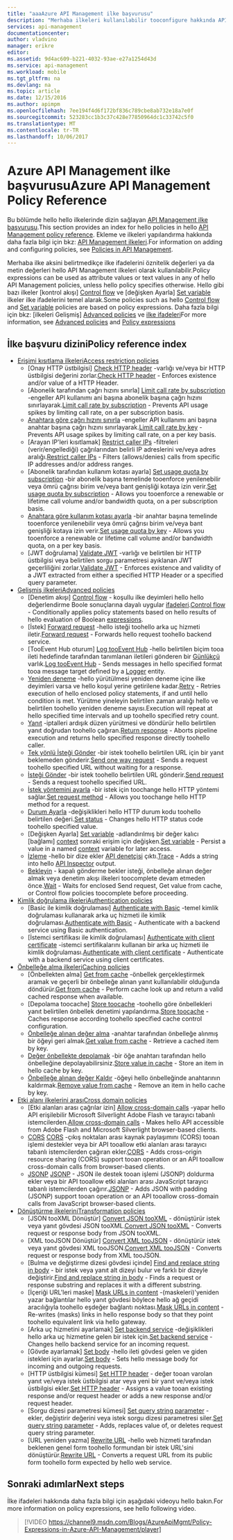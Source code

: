 ```yaml
---
title: "aaaAzure API Management ilke başvurusu"
description: "Merhaba ilkeleri kullanılabilir tooconfigure hakkında API Management hakkında bilgi edinin."
services: api-management
documentationcenter: 
author: vladvino
manager: erikre
editor: 
ms.assetid: 9d4ac609-b221-4032-93ae-e27a1254d43d
ms.service: api-management
ms.workload: mobile
ms.tgt_pltfrm: na
ms.devlang: na
ms.topic: article
ms.date: 12/15/2016
ms.author: apimpm
ms.openlocfilehash: 7ee194f4d6f172bf836c789cbe8ab732e18a7e0f
ms.sourcegitcommit: 523283cc1b3c37c428e77850964dc1c33742c5f0
ms.translationtype: MT
ms.contentlocale: tr-TR
ms.lasthandoff: 10/06/2017
---
```

# <a name="azure-api-management-policy-reference"></a><span data-ttu-id="c9052-103">Azure API Management ilke başvurusu</span><span class="sxs-lookup"><span data-stu-id="c9052-103">Azure API Management Policy Reference</span></span>
<span data-ttu-id="c9052-104">Bu bölümde hello hello ilkelerinde dizin sağlayan [API Management ilke başvurusu][API Management policy reference].</span><span class="sxs-lookup"><span data-stu-id="c9052-104">This section provides an index for hello policies in hello [API Management policy reference][API Management policy reference].</span></span> <span data-ttu-id="c9052-105">Ekleme ve ilkeleri yapılandırma hakkında daha fazla bilgi için bkz: [API Management ilkeleri][Policies in API Management].</span><span class="sxs-lookup"><span data-stu-id="c9052-105">For information on adding and configuring policies, see [Policies in API Management][Policies in API Management].</span></span>

<span data-ttu-id="c9052-106">Merhaba ilke aksini belirtmedikçe ilke ifadelerini öznitelik değerleri ya da metin değerleri hello API Management ilkeleri olarak kullanılabilir.</span><span class="sxs-lookup"><span data-stu-id="c9052-106">Policy expressions can be used as attribute values or text values in any of hello API Management policies, unless hello policy specifies otherwise.</span></span> <span data-ttu-id="c9052-107">Hello gibi bazı ilkeler [kontrol akışı] [ Control flow] ve [değişken Ayarla] [ Set variable] ilkeler ilke ifadelerini temel alarak.</span><span class="sxs-lookup"><span data-stu-id="c9052-107">Some policies such as hello [Control flow][Control flow] and [Set variable][Set variable] policies are based on policy expressions.</span></span> <span data-ttu-id="c9052-108">Daha fazla bilgi için bkz: [ilkeleri Gelişmiş] [ Advanced policies] ve [ilke ifadeleri][Policy expressions]</span><span class="sxs-lookup"><span data-stu-id="c9052-108">For more information, see [Advanced policies][Advanced policies] and [Policy expressions][Policy expressions]</span></span>

## <a name="policy-reference-index"></a><span data-ttu-id="c9052-109">İlke başvuru dizini</span><span class="sxs-lookup"><span data-stu-id="c9052-109">Policy reference index</span></span>
* <span data-ttu-id="c9052-110">[Erişimi kısıtlama ilkeleri][Access restriction policies]</span><span class="sxs-lookup"><span data-stu-id="c9052-110">[Access restriction policies][Access restriction policies]</span></span>
  * <span data-ttu-id="c9052-111">[Onay HTTP üstbilgisi] [ Check HTTP header] -varlığı ve/veya bir HTTP üstbilgisi değerini zorlar.</span><span class="sxs-lookup"><span data-stu-id="c9052-111">[Check HTTP header][Check HTTP header] - Enforces existence and/or value of a HTTP Header.</span></span>
  * <span data-ttu-id="c9052-112">[Abonelik tarafından çağrı hızını sınırla] [ Limit call rate by subscription] -engeller API kullanımı ani başına abonelik başına çağrı hızını sınırlayarak.</span><span class="sxs-lookup"><span data-stu-id="c9052-112">[Limit call rate by subscription][Limit call rate by subscription] - Prevents API usage spikes by limiting call rate, on a per subscription basis.</span></span>
  * <span data-ttu-id="c9052-113">[Anahtara göre çağrı hızını sınırla](https://msdn.microsoft.com/library/azure/dn894078.aspx#LimitCallRateByKey) -engeller API kullanımı ani başına anahtar başına çağrı hızını sınırlayarak.</span><span class="sxs-lookup"><span data-stu-id="c9052-113">[Limit call rate by key](https://msdn.microsoft.com/library/azure/dn894078.aspx#LimitCallRateByKey) - Prevents API usage spikes by limiting call rate, on a per key basis.</span></span>
  * <span data-ttu-id="c9052-114">[Arayan IP'leri kısıtlamak] [ Restrict caller IPs] -filtreleri (verir/engellediği) çağrılarından belirli IP adreslerini ve/veya adres aralığı.</span><span class="sxs-lookup"><span data-stu-id="c9052-114">[Restrict caller IPs][Restrict caller IPs] - Filters (allows/denies) calls from specific IP addresses and/or address ranges.</span></span>
  * <span data-ttu-id="c9052-115">[Abonelik tarafından kullanım kotası ayarla] [ Set usage quota by subscription] -bir abonelik başına temelinde tooenforce yenilenebilir veya ömrü çağrısı birim ve/veya bant genişliği kotaya izin verir.</span><span class="sxs-lookup"><span data-stu-id="c9052-115">[Set usage quota by subscription][Set usage quota by subscription] - Allows you tooenforce a renewable or lifetime call volume and/or bandwidth quota, on a per subscription basis.</span></span>
  * <span data-ttu-id="c9052-116">[Anahtara göre kullanım kotası ayarla](https://msdn.microsoft.com/library/azure/dn894078.aspx#SetUsageQuotaByKey) -bir anahtar başına temelinde tooenforce yenilenebilir veya ömrü çağrısı birim ve/veya bant genişliği kotaya izin verir.</span><span class="sxs-lookup"><span data-stu-id="c9052-116">[Set usage quota by key](https://msdn.microsoft.com/library/azure/dn894078.aspx#SetUsageQuotaByKey) - Allows you tooenforce a renewable or lifetime call volume and/or bandwidth quota, on a per key basis.</span></span>
  * <span data-ttu-id="c9052-117">[JWT doğrulama] [ Validate JWT] -varlığı ve belirtilen bir HTTP üstbilgisi veya belirtilen sorgu parametresi ayıklanan JWT geçerliliğini zorlar.</span><span class="sxs-lookup"><span data-stu-id="c9052-117">[Validate JWT][Validate JWT] - Enforces existence and validity of a JWT extracted from either a specified HTTP Header or a specified query parameter.</span></span>
* <span data-ttu-id="c9052-118">[Gelişmiş ilkeleri][Advanced policies]</span><span class="sxs-lookup"><span data-stu-id="c9052-118">[Advanced policies][Advanced policies]</span></span>
  * <span data-ttu-id="c9052-119">[Denetim akışı] [ Control flow] - koşullu ilke deyimleri hello hello değerlendirme Boole sonuçlarına dayalı uygular [ifadeleri][expressions].</span><span class="sxs-lookup"><span data-stu-id="c9052-119">[Control flow][Control flow] - Conditionally applies policy statements based on hello results of hello evaluation of Boolean [expressions][expressions].</span></span>
  * <span data-ttu-id="c9052-120">[İstek] [ Forward request] -hello isteği toohello arka uç hizmeti iletir.</span><span class="sxs-lookup"><span data-stu-id="c9052-120">[Forward request][Forward request] - Forwards hello request toohello backend service.</span></span>
  * <span data-ttu-id="c9052-121">[TooEvent Hub oturum] [ Log tooEvent Hub] -hello belirtilen biçim tooa ileti hedefinde tarafından tanımlanan iletileri gönderen bir [Günlükçü](https://msdn.microsoft.com/library/azure/mt592020.aspx#Logger) varlık.</span><span class="sxs-lookup"><span data-stu-id="c9052-121">[Log tooEvent Hub][Log tooEvent Hub] - Sends messages in hello specified format tooa message target defined by a [Logger](https://msdn.microsoft.com/library/azure/mt592020.aspx#Logger) entity.</span></span>
  * <span data-ttu-id="c9052-122">[Yeniden deneme](https://msdn.microsoft.com/en-us/library/dn894085.aspx#Retry) -hello yürütülmesi yeniden deneme içine ilke deyimleri varsa ve hello koşul yerine getirilene kadar.</span><span class="sxs-lookup"><span data-stu-id="c9052-122">[Retry](https://msdn.microsoft.com/en-us/library/dn894085.aspx#Retry) - Retries execution of hello enclosed policy statements, if and until hello condition is met.</span></span> <span data-ttu-id="c9052-123">Yürütme yineleyin belirtilen zaman aralığı hello ve belirtilen toohello yeniden deneme sayısı.</span><span class="sxs-lookup"><span data-stu-id="c9052-123">Execution will repeat at hello specified time intervals and up toohello specified retry count.</span></span>
  * <span data-ttu-id="c9052-124">[Yanıt](https://msdn.microsoft.com/library/azure/dn894085.aspx#ReturnResponse) -iptalleri ardışık düzen yürütmesi ve döndürür hello belirtilen yanıt doğrudan toohello çağıran.</span><span class="sxs-lookup"><span data-stu-id="c9052-124">[Return response](https://msdn.microsoft.com/library/azure/dn894085.aspx#ReturnResponse) - Aborts pipeline execution and returns hello specified response directly toohello caller.</span></span>
  * <span data-ttu-id="c9052-125">[Tek yönlü İsteği Gönder](https://msdn.microsoft.com/library/azure/dn894085.aspx#SendOneWayRequest) -bir istek toohello belirtilen URL için bir yanıt beklemeden gönderir.</span><span class="sxs-lookup"><span data-stu-id="c9052-125">[Send one way request](https://msdn.microsoft.com/library/azure/dn894085.aspx#SendOneWayRequest) - Sends a request toohello specified URL without waiting for a response.</span></span>
  * <span data-ttu-id="c9052-126">[İsteği Gönder](https://msdn.microsoft.com/library/azure/dn894085.aspx#SendRequest) -bir istek toohello belirtilen URL gönderir.</span><span class="sxs-lookup"><span data-stu-id="c9052-126">[Send request](https://msdn.microsoft.com/library/azure/dn894085.aspx#SendRequest) - Sends a request toohello specified URL.</span></span>
  * <span data-ttu-id="c9052-127">[İstek yöntemini ayarla](https://msdn.microsoft.com/library/azure/dn894085.aspx#SetRequestMethod) -bir istek için toochange hello HTTP yöntemi sağlar.</span><span class="sxs-lookup"><span data-stu-id="c9052-127">[Set request method](https://msdn.microsoft.com/library/azure/dn894085.aspx#SetRequestMethod) - Allows you toochange hello HTTP method for a request.</span></span>
  * <span data-ttu-id="c9052-128">[Durum Ayarla](https://msdn.microsoft.com/library/azure/dn894085.aspx#SetStatus) -değişiklikleri hello HTTP durum kodu toohello belirtilen değeri.</span><span class="sxs-lookup"><span data-stu-id="c9052-128">[Set status](https://msdn.microsoft.com/library/azure/dn894085.aspx#SetStatus) - Changes hello HTTP status code toohello specified value.</span></span>
  * <span data-ttu-id="c9052-129">[Değişken Ayarla] [ Set variable] -adlandırılmış bir değer kalıcı [bağlamı] [ context] sonraki erişim için değişken.</span><span class="sxs-lookup"><span data-stu-id="c9052-129">[Set variable][Set variable] - Persist a value in a named [context][context] variable for later access.</span></span>
  * <span data-ttu-id="c9052-130">[İzleme](https://msdn.microsoft.com/en-us/library/dn894085.aspx#Trace) -hello bir dize ekler [API denetçisi](api-management-howto-api-inspector.md) çıktı.</span><span class="sxs-lookup"><span data-stu-id="c9052-130">[Trace](https://msdn.microsoft.com/en-us/library/dn894085.aspx#Trace) - Adds a string into hello [API Inspector](api-management-howto-api-inspector.md) output.</span></span>
  * <span data-ttu-id="c9052-131">[Bekleyin](https://msdn.microsoft.com/library/azure/dn894085.aspx#Wait) - kapalı gönderme bekler isteği, önbelleğe alınan değer almak veya denetim akışı ilkeleri toocomplete devam etmeden önce.</span><span class="sxs-lookup"><span data-stu-id="c9052-131">[Wait](https://msdn.microsoft.com/library/azure/dn894085.aspx#Wait) - Waits for enclosed Send request, Get value from cache, or Control flow policies toocomplete before proceeding.</span></span>
* <span data-ttu-id="c9052-132">[Kimlik doğrulama ilkeleri][Authentication policies]</span><span class="sxs-lookup"><span data-stu-id="c9052-132">[Authentication policies][Authentication policies]</span></span>
  * <span data-ttu-id="c9052-133">[Basic ile kimlik doğrulaması] [ Authenticate with Basic] -temel kimlik doğrulaması kullanarak arka uç hizmeti ile kimlik doğrulaması.</span><span class="sxs-lookup"><span data-stu-id="c9052-133">[Authenticate with Basic][Authenticate with Basic] - Authenticate with a backend service using Basic authentication.</span></span>
  * <span data-ttu-id="c9052-134">[İstemci sertifikası ile kimlik doğrulaması] [ Authenticate with client certificate] -istemci sertifikalarını kullanan bir arka uç hizmeti ile kimlik doğrulaması.</span><span class="sxs-lookup"><span data-stu-id="c9052-134">[Authenticate with client certificate][Authenticate with client certificate] - Authenticate with a backend service using client certificates.</span></span>
* <span data-ttu-id="c9052-135">[Önbelleğe alma ilkeleri][Caching policies]</span><span class="sxs-lookup"><span data-stu-id="c9052-135">[Caching policies][Caching policies]</span></span> 
  * <span data-ttu-id="c9052-136">[Önbellekten alma] [ Get from cache] -önbellek gerçekleştirmek aramak ve geçerli bir önbelleğe alınan yanıt kullanılabilir olduğunda döndürür.</span><span class="sxs-lookup"><span data-stu-id="c9052-136">[Get from cache][Get from cache] - Perform cache look up and return a valid cached response when available.</span></span>
  * <span data-ttu-id="c9052-137">[Depolama toocache] [ Store toocache] -toohello göre önbellekleri yanıt belirtilen önbellek denetimi yapılandırma.</span><span class="sxs-lookup"><span data-stu-id="c9052-137">[Store toocache][Store toocache] - Caches response according toohello specified cache control configuration.</span></span>
  * <span data-ttu-id="c9052-138">[Önbelleğe alınan değer alma](https://msdn.microsoft.com/library/azure/dn894086.aspx#GetFromCacheByKey) -anahtar tarafından önbelleğe alınmış bir öğeyi geri almak.</span><span class="sxs-lookup"><span data-stu-id="c9052-138">[Get value from cache](https://msdn.microsoft.com/library/azure/dn894086.aspx#GetFromCacheByKey) - Retrieve a cached item by key.</span></span>
  * <span data-ttu-id="c9052-139">[Değer önbellekte depolamak](https://msdn.microsoft.com/library/azure/dn894086.aspx#StoreToCacheByKey) -bir öğe anahtarı tarafından hello önbelleğine depolayabilirsiniz.</span><span class="sxs-lookup"><span data-stu-id="c9052-139">[Store value in cache](https://msdn.microsoft.com/library/azure/dn894086.aspx#StoreToCacheByKey) - Store an item in hello cache by key.</span></span>
  * <span data-ttu-id="c9052-140">[Önbelleğe alınan değer Kaldır](https://msdn.microsoft.com/en-us/library/dn894086.aspx#RemoveCacheByKey) -öğeyi hello önbelleğinde anahtarının kaldırmak.</span><span class="sxs-lookup"><span data-stu-id="c9052-140">[Remove value from cache](https://msdn.microsoft.com/en-us/library/dn894086.aspx#RemoveCacheByKey) - Remove an item in hello cache by key.</span></span>
* <span data-ttu-id="c9052-141">[Etki alanı ilkelerini arası][Cross domain policies]</span><span class="sxs-lookup"><span data-stu-id="c9052-141">[Cross domain policies][Cross domain policies]</span></span> 
  * <span data-ttu-id="c9052-142">[Etki alanları arası çağrılar izin] [ Allow cross-domain calls] -yapar hello API erişilebilir Microsoft Silverlight Adobe Flash ve tarayıcı tabanlı istemcilerden.</span><span class="sxs-lookup"><span data-stu-id="c9052-142">[Allow cross-domain calls][Allow cross-domain calls] - Makes hello API accessible from Adobe Flash and Microsoft Silverlight browser-based clients.</span></span>
  * <span data-ttu-id="c9052-143">[CORS] [ CORS] -çıkış noktaları arası kaynak paylaşımını (CORS) tooan işlemi destekler veya bir API tooallow etki alanları arası tarayıcı tabanlı istemcilerden çağıran ekler.</span><span class="sxs-lookup"><span data-stu-id="c9052-143">[CORS][CORS] - Adds cross-origin resource sharing (CORS) support tooan operation or an API tooallow cross-domain calls from browser-based clients.</span></span>
  * <span data-ttu-id="c9052-144">[JSONP] [ JSONP] - JSON ile destek tooan işlemi (JSONP) doldurma ekler veya bir API tooallow etki alanları arası JavaScript tarayıcı tabanlı istemcilerden çağırır.</span><span class="sxs-lookup"><span data-stu-id="c9052-144">[JSONP][JSONP] - Adds JSON with padding (JSONP) support tooan operation or an API tooallow cross-domain calls from JavaScript browser-based clients.</span></span>
* <span data-ttu-id="c9052-145">[Dönüştürme ilkelerini][Transformation policies]</span><span class="sxs-lookup"><span data-stu-id="c9052-145">[Transformation policies][Transformation policies]</span></span> 
  * <span data-ttu-id="c9052-146">[JSON tooXML Dönüştür] [ Convert JSON tooXML] - dönüştürür istek veya yanıt gövdesi JSON tooXML.</span><span class="sxs-lookup"><span data-stu-id="c9052-146">[Convert JSON tooXML][Convert JSON tooXML] - Converts request or response body from JSON tooXML.</span></span>
  * <span data-ttu-id="c9052-147">[XML tooJSON Dönüştür] [ Convert XML tooJSON] - dönüştürür istek veya yanıt gövdesi XML tooJSON.</span><span class="sxs-lookup"><span data-stu-id="c9052-147">[Convert XML tooJSON][Convert XML tooJSON] - Converts request or response body from XML tooJSON.</span></span>
  * <span data-ttu-id="c9052-148">[Bulma ve değiştirme dizesi gövdesi içinde] [ Find and replace string in body] - bir istek veya yanıt alt dizeyi bulur ve farklı bir dizeyle değiştirir.</span><span class="sxs-lookup"><span data-stu-id="c9052-148">[Find and replace string in body][Find and replace string in body] - Finds a request or response substring and replaces it with a different substring.</span></span>
  * <span data-ttu-id="c9052-149">[İçeriği URL'leri maske] [ Mask URLs in content] -(maskeleri)'yeniden yazar bağlantılar hello yanıt gövdesi böylece hello ağ geçidi aracılığıyla toohello eşdeğer bağlantı noktası.</span><span class="sxs-lookup"><span data-stu-id="c9052-149">[Mask URLs in content][Mask URLs in content] - Re-writes (masks) links in hello response body so that they point toohello equivalent link via hello gateway.</span></span>
  * <span data-ttu-id="c9052-150">[Arka uç hizmetini ayarlamak] [ Set backend service] -değişiklikleri hello arka uç hizmetine gelen bir istek için.</span><span class="sxs-lookup"><span data-stu-id="c9052-150">[Set backend service][Set backend service] - Changes hello backend service for an incoming request.</span></span>
  * <span data-ttu-id="c9052-151">[Gövde ayarlamak] [ Set body] -hello ileti gövdesi gelen ve giden istekleri için ayarlar.</span><span class="sxs-lookup"><span data-stu-id="c9052-151">[Set body][Set body] - Sets hello message body for incoming and outgoing requests.</span></span>
  * <span data-ttu-id="c9052-152">[HTTP üstbilgisi kümesi] [ Set HTTP header] - değer tooan varolan yanıt ve/veya istek üstbilgisi atar veya yeni bir yanıt ve/veya istek üstbilgisi ekler.</span><span class="sxs-lookup"><span data-stu-id="c9052-152">[Set HTTP header][Set HTTP header] - Assigns a value tooan existing response and/or request header or adds a new response and/or request header.</span></span>
  * <span data-ttu-id="c9052-153">[Sorgu dizesi parametresi kümesi] [ Set query string parameter] - ekler, değiştirir değerini veya istek sorgu dizesi parametresi siler.</span><span class="sxs-lookup"><span data-stu-id="c9052-153">[Set query string parameter][Set query string parameter] - Adds, replaces value of, or deletes request query string parameter.</span></span>
  * <span data-ttu-id="c9052-154">[URL yeniden yazma] [ Rewrite URL] -hello web hizmeti tarafından beklenen genel form toohello formundan bir istek URL'sini dönüştürür.</span><span class="sxs-lookup"><span data-stu-id="c9052-154">[Rewrite URL][Rewrite URL] - Converts a request URL from its public form toohello form expected by hello web service.</span></span>

## <a name="next-steps"></a><span data-ttu-id="c9052-155">Sonraki adımlar</span><span class="sxs-lookup"><span data-stu-id="c9052-155">Next steps</span></span>
<span data-ttu-id="c9052-156">İlke ifadeleri hakkında daha fazla bilgi için aşağıdaki videoyu hello bakın.</span><span class="sxs-lookup"><span data-stu-id="c9052-156">For more information on policy expressions, see hello following video.</span></span>

> [!VIDEO https://channel9.msdn.com/Blogs/AzureApiMgmt/Policy-Expressions-in-Azure-API-Management/player]
> 
> 

[Access restriction policies]: https://msdn.microsoft.com/library/azure/dn894078.aspx
[Check HTTP header]: https://msdn.microsoft.com/library/azure/034febe3-465f-4840-9fc6-c448ef520b0f#CheckHTTPHeader
[Limit call rate by subscription]: https://msdn.microsoft.com/library/azure/034febe3-465f-4840-9fc6-c448ef520b0f#LimitCallRate
[Restrict caller IPs]: https://msdn.microsoft.com/library/azure/034febe3-465f-4840-9fc6-c448ef520b0f#RestrictCallerIPs
[Set usage quota by subscription]: https://msdn.microsoft.com/library/azure/034febe3-465f-4840-9fc6-c448ef520b0f#SetUsageQuota
[Validate JWT]: https://msdn.microsoft.com/library/azure/034febe3-465f-4840-9fc6-c448ef520b0f#ValidateJWT

[Advanced policies]: https://msdn.microsoft.com/library/azure/dn894085.aspx
[Control flow]: https://msdn.microsoft.com/library/azure/dn894085.aspx#choose
[Set variable]: https://msdn.microsoft.com/library/azure/dn894085.aspx#set_variable
[expressions]: https://msdn.microsoft.com/library/azure/dn910913.aspx
[context]: https://msdn.microsoft.com/library/azure/ea160028-fc04-4782-aa26-4b8329df3448#ContextVariables
[Forward request]: https://msdn.microsoft.com/library/azure/dn894085.aspx#ForwardRequest
[Log tooEvent Hub]: https://msdn.microsoft.com/library/azure/dn894085.aspx#log-to-eventhub

[Authentication policies]: https://msdn.microsoft.com/library/azure/dn894079.aspx
[Authenticate with Basic]: https://msdn.microsoft.com/library/azure/061702a7-3a78-472b-a54a-f3b1e332490d#Basic
[Authenticate with client certificate]: https://msdn.microsoft.com/library/azure/061702a7-3a78-472b-a54a-f3b1e332490d#ClientCertificate
[Caching policies]: https://msdn.microsoft.com/library/azure/dn894086.aspx
[Get from cache]: https://msdn.microsoft.com/library/azure/8147199c-24d8-439f-b2a9-da28a70a890c#GetFromCache
[Store toocache]: https://msdn.microsoft.com/library/azure/8147199c-24d8-439f-b2a9-da28a70a890c#StoreToCache

[Cross domain policies]: https://msdn.microsoft.com/library/azure/dn894084.aspx
[Allow cross-domain calls]: https://msdn.microsoft.com/library/azure/7689d277-8abe-472a-a78c-e6d4bd43455d#AllowCrossDomainCalls
[CORS]: https://msdn.microsoft.com/library/azure/7689d277-8abe-472a-a78c-e6d4bd43455d#CORS
[JSONP]: https://msdn.microsoft.com/library/azure/7689d277-8abe-472a-a78c-e6d4bd43455d#JSONP

[Transformation policies]: https://msdn.microsoft.com/library/azure/dn894083.aspx
[Convert JSON tooXML]: https://msdn.microsoft.com/library/azure/7406a8ce-5f9c-4fae-9b0f-e574befb2ee9#ConvertJSONtoXML
[Convert XML tooJSON]: https://msdn.microsoft.com/library/azure/7406a8ce-5f9c-4fae-9b0f-e574befb2ee9#ConvertXMLtoJSON
[Find and replace string in body]: https://msdn.microsoft.com/library/azure/7406a8ce-5f9c-4fae-9b0f-e574befb2ee9#Findandreplacestringinbody
[Mask URLs in content]: https://msdn.microsoft.com/library/azure/7406a8ce-5f9c-4fae-9b0f-e574befb2ee9#MaskURLSContent
[Set backend service]: https://msdn.microsoft.com/library/azure/7406a8ce-5f9c-4fae-9b0f-e574befb2ee9#SetBackendService
[Set body]: https://msdn.microsoft.com/library/azure/dn894083.aspx#SetBody
[Set HTTP header]: https://msdn.microsoft.com/library/azure/7406a8ce-5f9c-4fae-9b0f-e574befb2ee9#SetHTTPheader
[Set query string parameter]: https://msdn.microsoft.com/library/azure/7406a8ce-5f9c-4fae-9b0f-e574befb2ee9#SetQueryStringParameter
[Rewrite URL]: https://msdn.microsoft.com/library/azure/7406a8ce-5f9c-4fae-9b0f-e574befb2ee9#RewriteURL



[Policies in API Management]: api-management-howto-policies.md
[API Management policy reference]: https://msdn.microsoft.com/library/azure/dn894081.aspx

[Policy expressions]: https://msdn.microsoft.com/library/azure/dn910913.aspx


